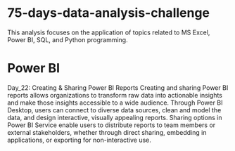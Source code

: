 # 75-days-data-analysis-challenge
This analysis focuses on the application of topics related to MS Excel, Power BI, SQL, and Python programming.
# Power BI
Day_22: Creating & Sharing Power BI Reports
Creating and sharing Power BI reports allows organizations to transform raw data into actionable insights and make those insights accessible to a wide audience. Through Power BI Desktop, users can connect to diverse data sources, clean and model the data, and design interactive, visually appealing reports. Sharing options in Power BI Service enable users to distribute reports to team members or external stakeholders, whether through direct sharing, embedding in applications, or exporting for non-interactive use.
